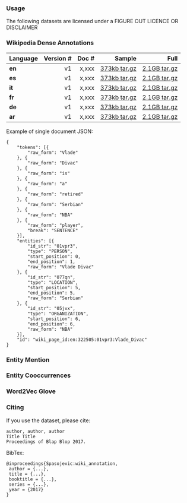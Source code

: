 ### Usage ###
The following datasets are licensed under a FIGURE OUT LICENCE OR DISCLAIMER

### Wikipedia Dense Annotations ###

| Language  | **Version #**  | **Doc #**  | **Sample** | **Full** |
|:----------|---:|-----------:|-----------:|---------:|
| **en**    | v1 | x,xxx  |    [373kb tar.gz ](opendata.klout.com/wiki/wiki_annotation/v1/wiki_annotations_sample_en_json.tar.gz)   | [2.1GB tar.gz ](opendata.klout.com/wiki/wiki_annotation/v1/wiki_annotations_en_json.tar.gz)   |
| **es**    | v1 | x,xxx  |    [373kb tar.gz ](opendata.klout.com/wiki/wiki_annotation/v1/wiki_annotations_sample_es_json.tar.gz)   | [2.1GB tar.gz ](opendata.klout.com/wiki/wiki_annotation/v1/wiki_annotations_es_json.tar.gz)   |
| **it**    | v1 | x,xxx  |    [373kb tar.gz ](opendata.klout.com/wiki/wiki_annotation/v1/wiki_annotations_sample_it_json.tar.gz)   | [2.1GB tar.gz ](opendata.klout.com/wiki/wiki_annotation/v1/wiki_annotations_it_json.tar.gz)   |
| **fr**    | v1 | x,xxx  |    [373kb tar.gz ](opendata.klout.com/wiki/wiki_annotation/v1/wiki_annotations_sample_fr_json.tar.gz)   | [2.1GB tar.gz ](opendata.klout.com/wiki/wiki_annotation/v1/wiki_annotations_fr_json.tar.gz)   |
| **de**    | v1 | x,xxx  |    [373kb tar.gz ](opendata.klout.com/wiki/wiki_annotation/v1/wiki_annotations_sample_de_json.tar.gz)   | [2.1GB tar.gz ](opendata.klout.com/wiki/wiki_annotation/v1/wiki_annotations_de_json.tar.gz)   |
| **ar**    | v1 | x,xxx  |    [373kb tar.gz ](opendata.klout.com/wiki/wiki_annotation/v1/wiki_annotations_sample_ar_json.tar.gz)   | [2.1GB tar.gz ](opendata.klout.com/wiki/wiki_annotation/v1/wiki_annotations_ar_json.tar.gz)   |

Example of single document JSON:
```
{
	"tokens": [{
		"raw_form": "Vlade"
	}, {
		"raw_form": "Divac"
	}, {
		"raw_form": "is"
	}, {
		"raw_form": "a"
	}, {
		"raw_form": "retired"
	}, {
		"raw_form": "Serbian"
	}, {
		"raw_form": "NBA"
	}, {
		"raw_form": "player",
		"break": "SENTENCE"
	}],
	"entities": [{
		"id_str": "01vpr3",
		"type": "PERSON",
		"start_position": 0,
		"end_position": 1,
		"raw_form": "Vlade Divac"
	}, {
		"id_str": "077qn",
		"type": "LOCATION",
		"start_position": 5,
		"end_position": 5,
		"raw_form": "Serbian"
	}, {
		"id_str": "05jvx",
		"type": "ORGANIZATION",
		"start_position": 6,
		"end_position": 6,
		"raw_form": "NBA"
	}],
	"id": "wiki_page_id:en:322505:01vpr3:Vlade_Divac"
}
```

### Entity Mention ###

### Entity Cooccurrences ###

### Word2Vec Glove ###

### Citing ###


If you use the dataset, please cite:
```
author, author, author
Title Title 
Proceedings of Blap Blop 2017.
```

BibTex:
```
@inproceedings{Spasojevic:wiki_annotation,
 author = {...},
 title = {...},
 booktitle = {...},
 series = {...},
 year = {2017}
}
```
